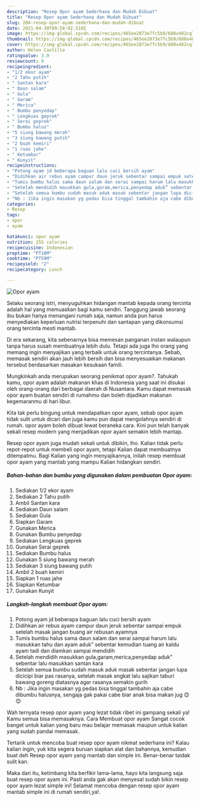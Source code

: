 ```yaml
---
description: "Resep Opor ayam Sederhana dan Mudah Dibuat"
title: "Resep Opor ayam Sederhana dan Mudah Dibuat"
slug: 204-resep-opor-ayam-sederhana-dan-mudah-dibuat
date: 2021-04-30T09:58:02.510Z
image: https://img-global.cpcdn.com/recipes/465ee2873e7fc5b9/680x482cq70/opor-ayam-foto-resep-utama.jpg
thumbnail: https://img-global.cpcdn.com/recipes/465ee2873e7fc5b9/680x482cq70/opor-ayam-foto-resep-utama.jpg
cover: https://img-global.cpcdn.com/recipes/465ee2873e7fc5b9/680x482cq70/opor-ayam-foto-resep-utama.jpg
author: Helen Castillo
ratingvalue: 3.9
reviewcount: 9
recipeingredient:
- "1/2 ekor ayam"
- "2 Tahu putih"
- " Santan kara"
- " Daun salam"
- " Gula"
- " Garam"
- " Merica"
- " Bumbu penyedap"
- " Lengkuas geprek"
- " Serai geprek"
- " Bumbu halus"
- "5 siung bawang merah"
- "3 siung bawang putih"
- "2 buah kemiri"
- "1 ruas jahe"
- " Ketumbar"
- " Kunyit"
recipeinstructions:
- "Potong ayam jd beberapa baguan lalu cuci bersih ayam"
- "Didihkan air rebus ayam campur daun jeruk sebentar sampai empuk setelah masak jangan buang air rebusan ayamnya"
- "Tumis bumbu halus sama daun salam dan serai sampai harum lalu masukkan tahu dan ayam aduk” sebentar kemudian tuang air kaldu ayam tadi dan diamkan sampai mendidih"
- "Setelah mendidih masukkan gula,garam,merica,penyedap aduk” sebentar lalu masukkan santan kara"
- "Setelah semua bumbu sudah masuk aduk masak sebentar jangan lupa dicicipi biar pas rasanya, setelah masak angkat lalu sajikan taburi bawang goreng diatasnya agar rasanya semakin gurih"
- "Nb : Jika ingin masakan yg pedas bisa tinggal tambahin aja cabe dibumbu halusnya, sengaja gak pakai cabe biar anak bisa makan jug 😊😊"
categories:
- Resep
tags:
- opor
- ayam

katakunci: opor ayam 
nutrition: 255 calories
recipecuisine: Indonesian
preptime: "PT10M"
cooktime: "PT59M"
recipeyield: "2"
recipecategory: Lunch

---
```



![Opor ayam](https://img-global.cpcdn.com/recipes/465ee2873e7fc5b9/680x482cq70/opor-ayam-foto-resep-utama.jpg)

Selaku seorang istri, menyuguhkan hidangan mantab kepada orang tercinta adalah hal yang memuaskan bagi kamu sendiri. Tanggung jawab seorang ibu bukan hanya menangani rumah saja, namun anda pun harus menyediakan keperluan nutrisi terpenuhi dan santapan yang dikonsumsi orang tercinta mesti mantab.

Di era  sekarang, kita sebenarnya bisa memesan panganan instan walaupun tanpa harus susah membuatnya lebih dulu. Tetapi ada juga lho orang yang memang ingin menyajikan yang terbaik untuk orang tercintanya. Sebab, memasak sendiri akan jauh lebih bersih dan bisa menyesuaikan makanan tersebut berdasarkan masakan kesukaan famili. 



Mungkinkah anda merupakan seorang penikmat opor ayam?. Tahukah kamu, opor ayam adalah makanan khas di Indonesia yang saat ini disukai oleh orang-orang dari berbagai daerah di Nusantara. Kamu dapat memasak opor ayam buatan sendiri di rumahmu dan boleh dijadikan makanan kegemaranmu di hari libur.

Kita tak perlu bingung untuk mendapatkan opor ayam, sebab opor ayam tidak sulit untuk dicari dan juga kamu pun dapat mengolahnya sendiri di rumah. opor ayam boleh dibuat lewat beraneka cara. Kini pun telah banyak sekali resep modern yang menjadikan opor ayam semakin lebih mantap.

Resep opor ayam juga mudah sekali untuk dibikin, lho. Kalian tidak perlu repot-repot untuk membeli opor ayam, tetapi Kalian dapat membuatnya ditempatmu. Bagi Kalian yang ingin menyajikannya, inilah resep membuat opor ayam yang mantab yang mampu Kalian hidangkan sendiri.

<!--inarticleads1-->

##### Bahan-bahan dan bumbu yang digunakan dalam pembuatan Opor ayam:

1. Sediakan 1/2 ekor ayam
1. Sediakan 2 Tahu putih
1. Ambil  Santan kara
1. Sediakan  Daun salam
1. Sediakan  Gula
1. Siapkan  Garam
1. Gunakan  Merica
1. Gunakan  Bumbu penyedap
1. Sediakan  Lengkuas geprek
1. Gunakan  Serai geprek
1. Sediakan  Bumbu halus
1. Gunakan 5 siung bawang merah
1. Sediakan 3 siung bawang putih
1. Ambil 2 buah kemiri
1. Siapkan 1 ruas jahe
1. Siapkan  Ketumbar
1. Gunakan  Kunyit




<!--inarticleads2-->

##### Langkah-langkah membuat Opor ayam:

1. Potong ayam jd beberapa baguan lalu cuci bersih ayam
1. Didihkan air rebus ayam campur daun jeruk sebentar sampai empuk setelah masak jangan buang air rebusan ayamnya
1. Tumis bumbu halus sama daun salam dan serai sampai harum lalu masukkan tahu dan ayam aduk” sebentar kemudian tuang air kaldu ayam tadi dan diamkan sampai mendidih
1. Setelah mendidih masukkan gula,garam,merica,penyedap aduk” sebentar lalu masukkan santan kara
1. Setelah semua bumbu sudah masuk aduk masak sebentar jangan lupa dicicipi biar pas rasanya, setelah masak angkat lalu sajikan taburi bawang goreng diatasnya agar rasanya semakin gurih
1. Nb : Jika ingin masakan yg pedas bisa tinggal tambahin aja cabe dibumbu halusnya, sengaja gak pakai cabe biar anak bisa makan jug 😊😊




Wah ternyata resep opor ayam yang lezat tidak ribet ini gampang sekali ya! Kamu semua bisa memasaknya. Cara Membuat opor ayam Sangat cocok banget untuk kalian yang baru mau belajar memasak maupun untuk kalian yang sudah pandai memasak.

Tertarik untuk mencoba buat resep opor ayam nikmat sederhana ini? Kalau kalian ingin, yuk kita segera buruan siapkan alat dan bahannya, kemudian buat deh Resep opor ayam yang mantab dan simple ini. Benar-benar taidak sulit kan. 

Maka dari itu, ketimbang kita berfikir lama-lama, hayo kita langsung saja buat resep opor ayam ini. Pasti anda gak akan menyesal sudah bikin resep opor ayam lezat simple ini! Selamat mencoba dengan resep opor ayam mantab simple ini di rumah sendiri,ya!.

